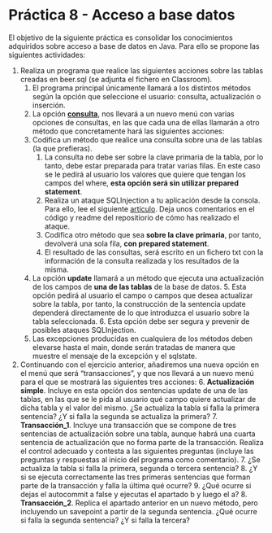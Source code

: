 # Práctica 8 - Acceso a base datos #

El objetivo de la siguiente práctica es consolidar los conocimientos adquiridos sobre acceso a base de datos en Java. Para ello se propone las siguientes actividades:



1. Realiza un programa que realice las siguientes acciones sobre las tablas creadas en beer.sql (se adjunta el fichero en Classroom).
    1. El programa principal únicamente llamará a los distintos métodos según la opción que seleccione el usuario: consulta, actualización o inserción.
    2. La opción **<span style="text-decoration:underline;">consulta</span>**, nos llevará a un nuevo menú con varias opciones de consultas, en las que cada una de ellas llamarán a otro método que concretamente hará las siguientes acciones: 
    3. Codifica un método que realice una consulta sobre una de las tablas (la que prefieras). 
        1. La consulta no debe ser sobre la clave primaria de la tabla, por lo tanto, debe estar preparada para tratar varias filas. En este caso se le pedirá al usuario los valores que quiere que tengan los campos del where, **esta opción será sin utilizar prepared statement**.
        2. Realiza un ataque SQLInjection a tu aplicación desde la consola. Para ello, lee el siguiente [artículo](https://www.oscarblancarteblog.com/2016/11/15/sql-injection/). Deja unos comentarios en el código y readme del repositiorio de cómo has realizado el ataque.
        3. Codifica otro método que sea **sobre la clave primaria**, por tanto, devolverá una sola fila, **con prepared statement**.
        4. El resultado de las consultas, será escrito en un fichero txt con la información de la consulta realizada y los resultados de la misma.
    4. La opción **update** llamará a un método que ejecuta una actualización de los campos de **una de las tablas** de la base de datos. 
        5. Esta opción pedirá al usuario el campo o campos que desea actualizar sobre la tabla, por tanto, la construcción de la sentencia update dependerá directamente de lo que introduzca el usuario sobre la tabla seleccionada. 
        6. Esta opción debe ser segura y prevenir de posibles ataques SQLInjection.
    5. Las excepciones producidas en cualquiera de los métodos deben elevarse hasta el main, donde serán tratadas de manera que muestre el mensaje de la excepción y el sqlstate.
2. Continuando con el ejercicio anterior, añadiremos una nueva opción en el menú que será “transacciones”, y que nos llevará a un nuevo menú para el que se mostrará las siguientes tres acciones:
    6. **Actualización simple**. Incluye en esta opción dos sentencias update de una de las tablas, en las que se le pida al usuario qué campo quiere actualizar de dicha tabla y el valor del mismo. ¿Se actualiza la tabla si falla la primera sentencia? ¿Y si falla la segunda se actualiza la primera?
    7. **Transacción_1**. Incluye una transacción que se compone de tres sentencias de actualización sobre una tabla, aunque habrá una cuarta sentencia de actualización que no forma parte de la transacción. Realiza el control adecuado y contesta a las siguientes preguntas (incluye las preguntas y respuestas al inicio del programa como comentario). 
        7. ¿Se actualiza la tabla si falla la primera, segunda o tercera sentencia?
        8. ¿Y si se ejecuta correctamente las tres primeras sentencias que forman parte de la transacción y falla la última qué ocurre?
        9. ¿Qué ocurre si dejas el autocommit a false y ejecutas el apartado b y luego el a?
    8. **Transacción_2**. Replica el apartado anterior en un nuevo método, pero incluyendo un savepoint a partir de la segunda sentencia. ¿Qué ocurre si falla la segunda sentencia? ¿Y si falla la tercera?
